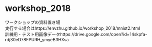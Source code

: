 # workshop_2018
ワークショップの資料置き場  
実行する場合はhttps://envzhu.github.io/workshop_2018/mnist2.html  
訓練用・テスト用画像データhttps://drive.google.com/open?id=14skpfa-rdjS0eD78FPURH_ymyeB3HXsa